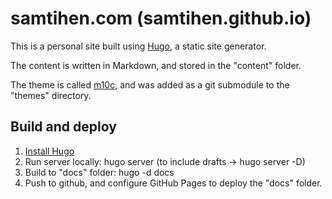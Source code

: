 # samtihen.com (samtihen.github.io)

This is a personal site built using [Hugo](https://gohugo.io/), a static site generator.

The content is written in Markdown, and stored in the "content" folder.

The theme is called [m10c](https://github.com/vaga/hugo-theme-m10c), and was added as a git submodule to the "themes" directory.

## Build and deploy

1. [Install Hugo](https://gohugo.io/installation/)
2. Run server locally: hugo server (to include drafts -> hugo server -D)
3. Build to "docs" folder: hugo -d docs
4. Push to github, and configure GitHub Pages to deploy the "docs" folder.